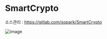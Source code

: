 # SmartCrypto

소스관리 : https://gitlab.com/sopark/SmartCrypto

![image](https://user-images.githubusercontent.com/6028071/44615101-3b528c00-a86c-11e8-93b9-66bf56395b28.png)
